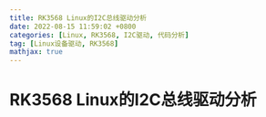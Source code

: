 ```yaml
---
title: RK3568 Linux的I2C总线驱动分析
date: 2022-08-15 11:59:02 +0800
categories: [Linux, RK3568, I2C驱动, 代码分析]
tag: [Linux设备驱动, RK3568]
mathjax: true
---
```


# RK3568 Linux的I2C总线驱动分析

